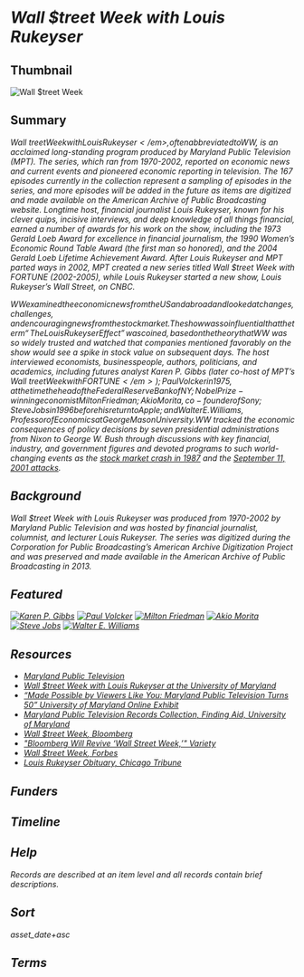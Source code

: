 # <em>Wall $treet Week with Louis Rukeyser</em>

## Thumbnail

![<em>Wall $treet Week</em>](https://s3.amazonaws.com/americanarchive.org/special-collections/WallStreetWeek_mainimage.jpg "Wall $treet Week")

## Summary

<em>Wall $treet Week with Louis Rukeyser</em>, often abbreviated to W$W, is an acclaimed long-standing program produced by Maryland Public Television (MPT). The series, which ran from 1970-2002, reported on economic news and current events and pioneered economic reporting in television. The 167 episodes currently in the collection represent a sampling of episodes in the series, and more episodes will be added in the future as items are digitized and made available on the American Archive of Public Broadcasting website. Longtime host, financial journalist Louis Rukeyser, known for his clever quips, incisive interviews, and deep knowledge of all things financial, earned a number of awards for his work on the show, including the 1973 Gerald Loeb Award for excellence in financial journalism, the 1990 Women’s Economic Round Table Award (the first man so honored), and the 2004 Gerald Loeb Lifetime Achievement Award. After Louis Rukeyser and MPT parted ways in 2002, MPT created a new series titled <em>Wall $treet Week with FORTUNE</em> (2002-2005), while Louis Rukeyser started a new show, <em>Louis Rukeyser’s Wall Street</em>, on CNBC. 

W$W examined the economic news from the US and abroad and looked at changes, challenges, and encouraging news from the stock market. The show was so influential that the term “The Louis Rukeyser Effect” was coined, based on the theory that W$W was so widely trusted and watched that companies mentioned favorably on the show would see a spike in stock value on subsequent days. The host interviewed economists, businesspeople, authors, politicians, and academics, including futures analyst Karen P. Gibbs (later co-host of MPT’s <em>Wall $treet Week with FORTUNE</em>); Paul Volcker in 1975, at the time the head of the Federal Reserve Bank of NY; Nobel Prize-winning economist Milton Friedman; Akio Morita, co-founder of Sony; Steve Jobs in 1996 before his return to Apple; and Walter E. Williams, Professor of Economics at George Mason University. W$W tracked the economic consequences of policy decisions by seven presidential administrations from Nixon to George W. Bush through discussions with key financial, industry, and government figures and devoted programs to such world-changing events as the [stock market crash in 1987](https://americanarchive.org/catalog/cpb-aacip-394-15p8d70z) and the [September 11, 2001 attacks](https://americanarchive.org/catalog/cpb-aacip-394-62f7mcdj).

## Background

<em>Wall $treet Week with Louis Rukeyser</em> was produced from 1970-2002 by Maryland Public Television and was hosted by financial journalist, columnist, and lecturer Louis Rukeyser. The series was digitized during the Corporation for Public Broadcasting’s American Archive Digitization Project and was preserved and made available in the American Archive of Public Broadcasting in 2013.

## Featured

[![Karen P. Gibbs](https://s3.amazonaws.com/americanarchive.org/special-collections/cpb-aacip_394-881jx8bt_1.jpg)](/catalog/cpb-aacip_394-881jx8bt)
[![Paul Volcker](https://s3.amazonaws.com/americanarchive.org/special-collections/cpb-aacip_394-278sfhm2_1.jpg)](/catalog/cpb-aacip_394-278sfhm2)
[![Milton Friedman](https://s3.amazonaws.com/americanarchive.org/special-collections/cpb-aacip_394-36h18kvn_1.jpg)](/catalog/cpb-aacip_394-36h18kvn)
[![Akio Morita](https://s3.amazonaws.com/americanarchive.org/special-collections/cpb-aacip_394-37vmd4qc_1.jpg)](/catalog/cpb-aacip_394-37vmd4qc)
[![Steve Jobs](https://s3.amazonaws.com/americanarchive.org/special-collections/cpb-aacip_394-22v41xnm_1.jpg)](/catalog/cpb-aacip_394-22v41xnm)
[![Walter E. Williams](https://s3.amazonaws.com/americanarchive.org/special-collections/cpb-aacip_394-57np5x9q_1.jpg)](/catalog/cpb-aacip_394-57np5x9q)

## Resources

- [Maryland Public Television](https://www.mpt.org/)
- [<em>Wall $treet Week with Louis Rukeyser</em> at the University of Maryland](https://av.lib.umd.edu/catalog?utf8=%E2%9C%93&search_field=all_fields&q=wall+street+week)
- [“Made Possible by Viewers Like You: Maryland Public Television Turns 50” University of Maryland Online Exhibit](https://www.lib.umd.edu/mpt-turns-50/mpt-programming/consumer)
- [Maryland Public Television Records Collection, Finding Aid, University of Maryland](https://archives.lib.umd.edu/repositories/2/resources/501)
- [<em>Wall $treet Week</em>, Bloomberg](https://www.bloomberg.com/series/wall-street-week)
- ["Bloomberg Will Revive ‘Wall Street Week,’" Variety](https://variety.com/2020/tv/news/bloomberg-wall-street-week-david-westin-1203462740/)
- [<em>Wall $treet Week</em>, Forbes](https://www.forbes.com/sites/wallstreetweek/#2c59a1157ec0)
- [Louis Rukeyser Obituary, Chicago Tribune](https://www.chicagotribune.com/zap-louisrukeyserobit050306-story.html)

## Funders

## Timeline

## Help

Records are described at an item level and all records contain brief descriptions.

## Sort

asset_date+asc

## Terms
